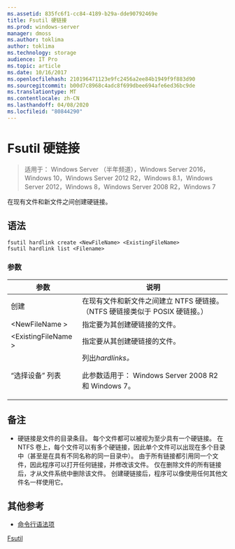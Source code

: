 ```yaml
---
ms.assetid: 835fc6f1-cc84-4189-b29a-dde90792469e
title: Fsutil 硬链接
ms.prod: windows-server
manager: dmoss
ms.author: toklima
author: toklima
ms.technology: storage
audience: IT Pro
ms.topic: article
ms.date: 10/16/2017
ms.openlocfilehash: 210196471123e9fc2456a2ee84b1949f9f883d90
ms.sourcegitcommit: b00d7c8968c4adc8f699dbee694afe6ed36bc9de
ms.translationtype: MT
ms.contentlocale: zh-CN
ms.lasthandoff: 04/08/2020
ms.locfileid: "80844290"
---
```

# <a name="fsutil-hardlink"></a>Fsutil 硬链接
>适用于： Windows Server （半年频道），Windows Server 2016，Windows 10，Windows Server 2012 R2，Windows 8.1，Windows Server 2012，Windows 8，Windows Server 2008 R2，Windows 7

在现有文件和新文件之间创建硬链接。

## <a name="syntax"></a>语法

```
fsutil hardlink create <NewFileName> <ExistingFileName>
fsutil hardlink list <Filename>
```

### <a name="parameters"></a>参数

|参数|说明|
|-------------|---------------|
|创建|在现有文件和新文件之间建立 NTFS 硬链接。 （NTFS 硬链接类似于 POSIX 硬链接。）|
|\<NewFileName >|指定要为其创建硬链接的文件。|
|\<ExistingFileName >|指定要从其创建硬链接的文件。|
|“选择设备” 列表|列出*hardlinks。*<p>此参数适用于： Windows Server 2008 R2 和 Windows 7。|

## <a name="remarks"></a>备注

-   硬链接是文件的目录条目。 每个文件都可以被视为至少具有一个硬链接。 在 NTFS 卷上，每个文件可以有多个硬链接，因此单个文件可以出现在多个目录中（甚至是在具有不同名称的同一目录中）。 由于所有链接都引用同一个文件，因此程序可以打开任何链接，并修改该文件。 仅在删除文件的所有链接后，才从文件系统中删除该文件。 创建硬链接后，程序可以像使用任何其他文件名一样使用它。

## <a name="additional-references"></a>其他参考
- [命令行语法项](command-line-syntax-key.md)

[Fsutil](Fsutil.md)


